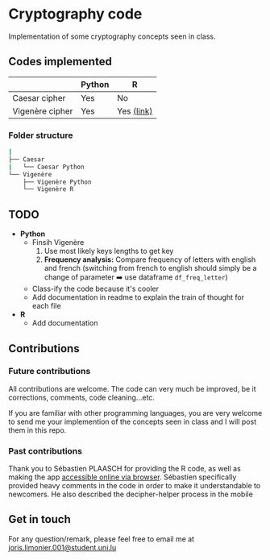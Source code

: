 # Cryptography code

Implementation of some cryptography concepts seen in class.

## Codes implemented

|                 | Python | R                                                      |
| --------------- | ------ | ------------------------------------------------------ |
| Caesar cipher   | Yes    | No                                                     |
| Vigenère cipher | Yes    | Yes [(link)](https://plaaschou.shinyapps.io/Decypher/) |

### Folder structure

```bash
|
├── Caesar
|   └── Caesar Python
└── Vigenère
    ├── Vigenère Python
    └── Vigenère R
```

## TODO

- **Python**
  - Finsih Vigenère
    1. Use most likely keys lengths to get key
    2. **Frequency analysis:** Compare frequency of letters with english and french (switching from french to english should simply be a change of parameter :arrow_right: use dataframe `df_freq_letter`)
  - Class-ify the code because it's cooler
  - Add documentation in readme to explain the train of thought for each file
- **R**
  - Add documentation

## Contributions

### Future contributions

All contributions are welcome. The code can very much be improved, be it corrections, comments, code cleaning...etc.

If you are familiar with other programming languages, you are very welcome to send me your implemention of the concepts seen in class and I will post them in this repo.

### Past contributions

Thank you to Sébastien PLAASCH for providing the R code, as well as making the app [accessible online via browser](https://plaaschou.shinyapps.io/Decypher/). Sébastien specifically provided heavy comments in the code in order to make it understandable to newcomers. He also described the decipher-helper process in the mobile

## Get in touch

For any question/remark, please feel free to email me at joris.limonier.001@student.uni.lu
